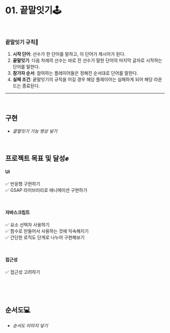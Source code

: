 
# 01. 끝말잇기🕹

<br/>

### 끝말잇기 규칙📌
1. **시작 단어**: 선수가 한 단어를 말하고, 이 단어가 제시어가 된다.
2. **끝말잇기**: 다음 차례의 선수는 바로 전 선수가 말한 단어의 마지막 글자로 시작하는 단어를 말한다.
3. **참가자 순서**: 참여하는 플레이어들은 정해진 순서대로 단어를 말한다.
4. **실패 조건**: 끝말잇기의 규칙을 어길 경우 해당 플레이어는 실패하게 되어 해당 라운드는 종료된다.

---

<br/>

## 구현
 - *끝말잇기 기능 영상 넣기*



<br/>

## 프로젝트 목표 및 달성✊

#### UI
✅ 반응형 구현하기 <br/>
✅ GSAP 라이브러리로 애니메이션 구현하기

<br/>

#### 자바스크립트 
✅ 요소 선택자 사용하기 <br/>
✅ 함수로 만들어서 사용하는 것에 익숙해지기 <br/>
✅ 간단한 로직도 단계로 나누어 구현해보기

<br/>

#### 접근성
✅ 접근성 고려하기

<br/><br/><br/>

## 순서도💻
- *순서도 이미지 넣기*




<br/><br/>
